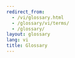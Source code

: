 ```yaml
---
redirect_from:
  - /vi/glossary.html
  - /glossary/vi/terms/
  - /glossary/
layout: glossary
lang: vi
title: Glossary
---
```

